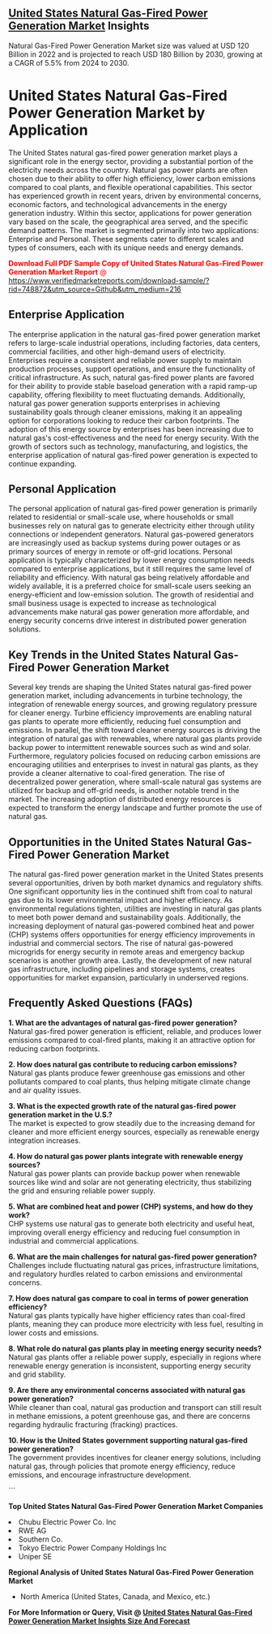 <h2><a href="https://www.verifiedmarketreports.com/download-sample/?rid=748872&amp;utm_source=Github&amp;utm_medium=216" target="_blank">United States Natural Gas-Fired Power Generation Market</a> Insights</h2><p>Natural Gas-Fired Power Generation Market size was valued at USD 120 Billion in 2022 and is projected to reach USD 180 Billion by 2030, growing at a CAGR of 5.5% from 2024 to 2030.</p><p><h1>United States Natural Gas-Fired Power Generation Market by Application</h1><p>The United States natural gas-fired power generation market plays a significant role in the energy sector, providing a substantial portion of the electricity needs across the country. Natural gas power plants are often chosen due to their ability to offer high efficiency, lower carbon emissions compared to coal plants, and flexible operational capabilities. This sector has experienced growth in recent years, driven by environmental concerns, economic factors, and technological advancements in the energy generation industry. Within this sector, applications for power generation vary based on the scale, the geographical area served, and the specific demand patterns. The market is segmented primarily into two applications: Enterprise and Personal. These segments cater to different scales and types of consumers, each with its unique needs and energy demands. <p><span class=""><span style="color: #ff0000;"><strong>Download Full PDF Sample Copy of United States Natural Gas-Fired Power Generation Market Report</strong> @ </span><a href="https://www.verifiedmarketreports.com/download-sample/?rid=748872&amp;utm_source=Github&amp;utm_medium=216" target="_blank">https://www.verifiedmarketreports.com/download-sample/?rid=748872&amp;utm_source=Github&amp;utm_medium=216</a></span></p></p><h2>Enterprise Application</h2><p>The enterprise application in the natural gas-fired power generation market refers to large-scale industrial operations, including factories, data centers, commercial facilities, and other high-demand users of electricity. Enterprises require a consistent and reliable power supply to maintain production processes, support operations, and ensure the functionality of critical infrastructure. As such, natural gas-fired power plants are favored for their ability to provide stable baseload generation with a rapid ramp-up capability, offering flexibility to meet fluctuating demands. Additionally, natural gas power generation supports enterprises in achieving sustainability goals through cleaner emissions, making it an appealing option for corporations looking to reduce their carbon footprints. The adoption of this energy source by enterprises has been increasing due to natural gas's cost-effectiveness and the need for energy security. With the growth of sectors such as technology, manufacturing, and logistics, the enterprise application of natural gas-fired power generation is expected to continue expanding.</p><h2>Personal Application</h2><p>The personal application of natural gas-fired power generation is primarily related to residential or small-scale use, where households or small businesses rely on natural gas to generate electricity either through utility connections or independent generators. Natural gas-powered generators are increasingly used as backup systems during power outages or as primary sources of energy in remote or off-grid locations. Personal application is typically characterized by lower energy consumption needs compared to enterprise applications, but it still requires the same level of reliability and efficiency. With natural gas being relatively affordable and widely available, it is a preferred choice for small-scale users seeking an energy-efficient and low-emission solution. The growth of residential and small business usage is expected to increase as technological advancements make natural gas power generation more affordable, and energy security concerns drive interest in distributed power generation solutions.</p><h2>Key Trends in the United States Natural Gas-Fired Power Generation Market</h2><p>Several key trends are shaping the United States natural gas-fired power generation market, including advancements in turbine technology, the integration of renewable energy sources, and growing regulatory pressure for cleaner energy. Turbine efficiency improvements are enabling natural gas plants to operate more efficiently, reducing fuel consumption and emissions. In parallel, the shift toward cleaner energy sources is driving the integration of natural gas with renewables, where natural gas plants provide backup power to intermittent renewable sources such as wind and solar. Furthermore, regulatory policies focused on reducing carbon emissions are encouraging utilities and enterprises to invest in natural gas plants, as they provide a cleaner alternative to coal-fired generation. The rise of decentralized power generation, where small-scale natural gas systems are utilized for backup and off-grid needs, is another notable trend in the market. The increasing adoption of distributed energy resources is expected to transform the energy landscape and further promote the use of natural gas.</p><h2>Opportunities in the United States Natural Gas-Fired Power Generation Market</h2><p>The natural gas-fired power generation market in the United States presents several opportunities, driven by both market dynamics and regulatory shifts. One significant opportunity lies in the continued shift from coal to natural gas due to its lower environmental impact and higher efficiency. As environmental regulations tighten, utilities are investing in natural gas plants to meet both power demand and sustainability goals. Additionally, the increasing deployment of natural gas-powered combined heat and power (CHP) systems offers opportunities for energy efficiency improvements in industrial and commercial sectors. The rise of natural gas-powered microgrids for energy security in remote areas and emergency backup scenarios is another growth area. Lastly, the development of new natural gas infrastructure, including pipelines and storage systems, creates opportunities for market expansion, particularly in underserved regions.</p><h2>Frequently Asked Questions (FAQs)</h2><p><b>1. What are the advantages of natural gas-fired power generation?</b><br>Natural gas-fired power generation is efficient, reliable, and produces lower emissions compared to coal-fired plants, making it an attractive option for reducing carbon footprints.</p><p><b>2. How does natural gas contribute to reducing carbon emissions?</b><br>Natural gas plants produce fewer greenhouse gas emissions and other pollutants compared to coal plants, thus helping mitigate climate change and air quality issues.</p><p><b>3. What is the expected growth rate of the natural gas-fired power generation market in the U.S.?</b><br>The market is expected to grow steadily due to the increasing demand for cleaner and more efficient energy sources, especially as renewable energy integration increases.</p><p><b>4. How do natural gas power plants integrate with renewable energy sources?</b><br>Natural gas power plants can provide backup power when renewable sources like wind and solar are not generating electricity, thus stabilizing the grid and ensuring reliable power supply.</p><p><b>5. What are combined heat and power (CHP) systems, and how do they work?</b><br>CHP systems use natural gas to generate both electricity and useful heat, improving overall energy efficiency and reducing fuel consumption in industrial and commercial applications.</p><p><b>6. What are the main challenges for natural gas-fired power generation?</b><br>Challenges include fluctuating natural gas prices, infrastructure limitations, and regulatory hurdles related to carbon emissions and environmental concerns.</p><p><b>7. How does natural gas compare to coal in terms of power generation efficiency?</b><br>Natural gas plants typically have higher efficiency rates than coal-fired plants, meaning they can produce more electricity with less fuel, resulting in lower costs and emissions.</p><p><b>8. What role do natural gas plants play in meeting energy security needs?</b><br>Natural gas plants offer a reliable power supply, especially in regions where renewable energy generation is inconsistent, supporting energy security and grid stability.</p><p><b>9. Are there any environmental concerns associated with natural gas power generation?</b><br>While cleaner than coal, natural gas production and transport can still result in methane emissions, a potent greenhouse gas, and there are concerns regarding hydraulic fracturing (fracking) practices.</p><p><b>10. How is the United States government supporting natural gas-fired power generation?</b><br>The government provides incentives for cleaner energy solutions, including natural gas, through policies that promote energy efficiency, reduce emissions, and encourage infrastructure development.</p>```</p><p><strong>Top United States Natural Gas-Fired Power Generation Market Companies</strong></p><div data-test-id=""><p><li>Chubu Electric Power Co. Inc</li><li> RWE AG</li><li> Southern Co.</li><li> Tokyo Electric Power Company Holdings Inc</li><li> Uniper SE</li></p><div><strong>Regional Analysis of&nbsp;United States Natural Gas-Fired Power Generation Market</strong></div><ul><li dir="ltr"><p dir="ltr">North America&nbsp;(United States, Canada, and Mexico, etc.)</p></li></ul><p><strong>For More Information or Query, Visit @&nbsp;</strong><strong><a href="https://www.verifiedmarketreports.com/product/natural-gas-fired-power-generation-market/?utm_source=Github&amp;utm_medium=216" target="_blank">United States Natural Gas-Fired Power Generation Market Insights Size And Forecast</a></strong></p></div>
